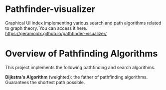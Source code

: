 # Pathfinder-visualizer

Graphical UI index implementing various search and path algorithms related to graph theory. You can access it here. https://geramoidx.github.io/pathfinder-visualizer/

# Overview of Pathfinding Algorithms

This project implements the following pathfinding and search algorithms.

**Dijkstra's Algorithm** (weighted): the father of pathfinding algorithms. Guarantees the shortest path possible.
